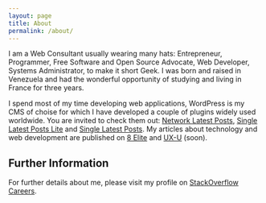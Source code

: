 ```yaml
---
layout: page
title: About
permalink: /about/
---
```



I am a Web Consultant usually wearing many hats: Entrepreneur, Programmer, Free Software and Open Source Advocate, Web Developer, Systems Administrator, to make it short Geek. I was born and raised in Venezuela and had the wonderful opportunity of studying and living in France for three years.

I spend most of my time developing web applications, WordPress is my CMS of choise for which I have developed a couple of plugins widely used worldwide. You are invited to check them out: [Network Latest Posts], [Single Latest Posts Lite] and [Single Latest Posts]. My articles about technology and web development are published on [8 Elite] and [UX-U] (soon).

Further Information
-

For further details about me, please visit my profile on [StackOverflow Careers].

[Network Latest Posts]: 	http://wordpress.org/extend/plugins/network-latest-posts/
[Single Latest Posts Lite]: http://wordpress.org/extend/plugins/single-latest-posts-lite/
[Single Latest Posts]: 		http://single-latest-posts.laelitenetwork.com
[StackOverflow Careers]: 	https://careers.stackoverflow.com/
[8 Elite]:					http://8elite.com
[UX-U]:						http://ux-u.com